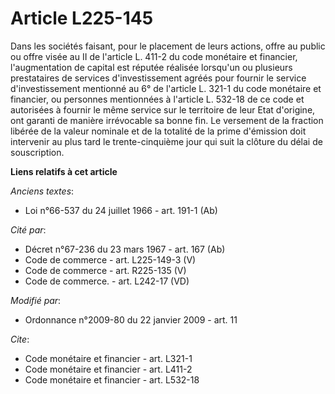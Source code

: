 # Article L225-145

Dans les sociétés faisant, pour le placement de leurs actions, offre au public ou offre visée au II de l'article L. 411-2 du
code monétaire et financier, l'augmentation de capital est réputée réalisée lorsqu'un ou plusieurs prestataires de services
d'investissement agréés pour fournir le service d'investissement mentionné au 6° de l'article L. 321-1 du code monétaire et
financier, ou personnes mentionnées à l'article L. 532-18 de ce code et autorisées à fournir le même service sur le
territoire de leur Etat d'origine, ont garanti de manière irrévocable sa bonne fin. Le versement de la fraction libérée de la
valeur nominale et de la totalité de la prime d'émission doit intervenir au plus tard le trente-cinquième jour qui suit la
clôture du délai de souscription.

**Liens relatifs à cet article**

_Anciens textes_:

  - Loi n°66-537 du 24 juillet 1966 - art. 191-1 (Ab)

_Cité par_:

  - Décret n°67-236 du 23 mars 1967 - art. 167 (Ab)
  - Code de commerce - art. L225-149-3 (V)
  - Code de commerce - art. R225-135 (V)
  - Code de commerce. - art. L242-17 (VD)

_Modifié par_:

  - Ordonnance n°2009-80 du 22 janvier 2009 - art. 11

_Cite_:

  - Code monétaire et financier - art. L321-1
  - Code monétaire et financier - art. L411-2
  - Code monétaire et financier - art. L532-18

